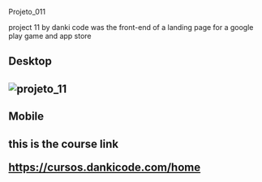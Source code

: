 Projeto_011

project 11 by danki code was the front-end of a landing page for a google play game and app store


<h2>Desktop<h2>
  
  
![projeto_11](https://user-images.githubusercontent.com/69093389/92999682-492de500-f4f9-11ea-8abb-0ba132d346b4.gif)



<h2>Mobile<h2>


this is the course link

https://cursos.dankicode.com/home   
